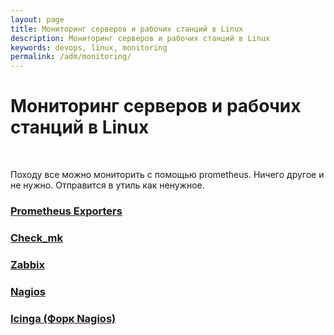 ```yaml
---
layout: page
title: Мониторинг серверов и рабочих станций в Linux
description: Мониторинг серверов и рабочих станций в Linux
keywords: devops, linux, monitoring
permalink: /adm/monitoring/
---
```


# Мониторинг серверов и рабочих станций в Linux

<br/>

Походу все можно мониторить с помощью prometheus. Ничего другое и не нужно. Отправится в утиль как ненужное.

### [Prometheus Exporters](/adm/monitoring/prometheus/)

### [Check_mk](/adm/monitoring/check-mk/)

### [Zabbix](/adm/monitoring/zabbix/)

### [Nagios](/adm/monitoring/nagios/)

### [Icinga (Форк Nagios)](/adm/monitoring/icinga/)
